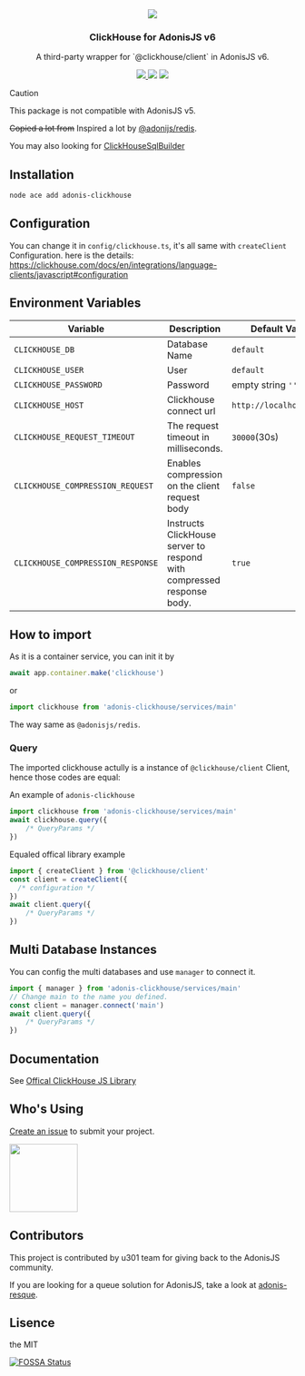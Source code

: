 <div align="center">
  <img src="https://i.imgur.com/ACueL87.png" />
  <h3>ClickHouse for AdonisJS v6</h3>
  <p>A third-party wrapper for `@clickhouse/client` in AdonisJS v6.</p>
  <a href="https://www.npmjs.com/package/adonis-clickhouse">
    <img src="https://img.shields.io/npm/v/adonis-clickhouse.svg?style=for-the-badge&logo=npm" />
  </a>
  <img src="https://img.shields.io/npm/l/adonis-clickhouse?color=blueviolet&style=for-the-badge" />
  <img src="https://img.shields.io/badge/Typescript-294E80.svg?style=for-the-badge&logo=typescript" />
</div>

> [!CAUTION]
> This package is not compatible with AdonisJS v5.

<del>Copied a lot from</del> Inspired a lot by [@adonijs/redis](https://github.com/adonisjs/redis/).

You may also looking for [ClickHouseSqlBuilder](https://github.com/shiny/ClickHouseSqlBuilder)
## Installation

```bash
node ace add adonis-clickhouse
```

## Configuration

You can change it in `config/clickhouse.ts`, it's all same with `createClient` Configuration.
here is the details: https://clickhouse.com/docs/en/integrations/language-clients/javascript#configuration

## Environment Variables
|Variable|Description|Default Value|
|---|---|---|
|`CLICKHOUSE_DB`|Database Name|`default`|
|`CLICKHOUSE_USER`| User|`default`|
|`CLICKHOUSE_PASSWORD`| Password|empty string `''`|
|`CLICKHOUSE_HOST`| Clickhouse connect url|`http://localhost:8123`|
|`CLICKHOUSE_REQUEST_TIMEOUT`|The request timeout in milliseconds.|`30000`(30s)|
|`CLICKHOUSE_COMPRESSION_REQUEST`| Enables compression on the client request body|`false`|
|`CLICKHOUSE_COMPRESSION_RESPONSE`| Instructs ClickHouse server to respond with compressed response body. |`true`|

## How to import
As it is a container service, you can init it by
```typescript
await app.container.make('clickhouse')
```
or
```typescript
import clickhouse from 'adonis-clickhouse/services/main'
```
The way same as `@adonisjs/redis`.

### Query
The imported clickhouse actully is a instance of `@clickhouse/client` Client, hence those codes are equal:

An example of `adonis-clickhouse`
```typescript
import clickhouse from 'adonis-clickhouse/services/main'
await clickhouse.query({
    /* QueryParams */
})
```

Equaled offical library example
```typescript
import { createClient } from '@clickhouse/client'
const client = createClient({
  /* configuration */
})
await client.query({
    /* QueryParams */
})
```

## Multi Database Instances
You can config the multi databases and use `manager` to connect it.

```typescript
import { manager } from 'adonis-clickhouse/services/main'
// Change main to the name you defined.
const client = manager.connect('main')
await client.query({
    /* QueryParams */
})
```

## Documentation

See [Offical ClickHouse JS Library](https://clickhouse.com/docs/en/integrations/language-clients/javascript)


## Who's Using
[Create an issue](https://github.com/shiny/adonis-clickhouse/issues/new) to submit your project.

<div>
<a href="https://u301.com/"><img src="https://u301.com/img/u301-logo.png" style="width:120px" /></a>
</div>

## Contributors

This project is contributed by u301 team for giving back to the AdonisJS community.

If you are looking for a queue solution for AdonisJS, take a look at [adonis-resque](https://github.com/shiny/adonis-resque).

## Lisence
the MIT

[![FOSSA Status](https://app.fossa.com/api/projects/git%2Bgithub.com%2Fshiny%2Fadonis-clickhouse.svg?type=large)](https://app.fossa.com/projects/git%2Bgithub.com%2Fshiny%2Fadonis-clickhouse?ref=badge_large)
